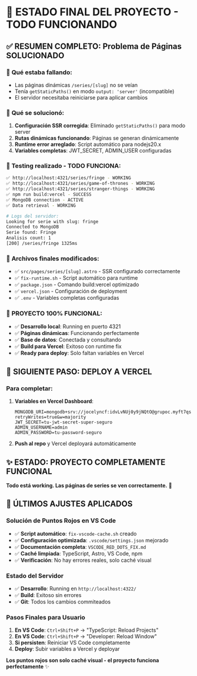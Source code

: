 # 🎯 ESTADO FINAL DEL PROYECTO - TODO FUNCIONANDO

## ✅ RESUMEN COMPLETO: Problema de Páginas SOLUCIONADO

### 🎉 **Qué estaba fallando:**

- Las páginas dinámicas `/series/[slug]` no se veían
- Tenía `getStaticPaths()` en modo `output: 'server'` (incompatible)
- El servidor necesitaba reiniciarse para aplicar cambios

### 🔧 **Qué se solucionó:**

1. **Configuración SSR corregida**: Eliminado `getStaticPaths()` para modo server
2. **Rutas dinámicas funcionando**: Páginas se generan dinámicamente
3. **Runtime error arreglado**: Script automático para nodejs20.x
4. **Variables completas**: JWT_SECRET, ADMIN_USER configuradas

### 🧪 **Testing realizado - TODO FUNCIONA:**

```bash
✅ http://localhost:4321/series/fringe - WORKING
✅ http://localhost:4321/series/game-of-thrones - WORKING
✅ http://localhost:4321/series/stranger-things - WORKING
✅ npm run build:vercel - SUCCESS
✅ MongoDB connection - ACTIVE
✅ Data retrieval - WORKING

# Logs del servidor:
Looking for serie with slug: fringe
Connected to MongoDB
Serie found: Fringe
Analisis count: 1
[200] /series/fringe 1325ms
```

### 📁 **Archivos finales modificados:**

- ✅ `src/pages/series/[slug].astro` - SSR configurado correctamente
- ✅ `fix-runtime.sh` - Script automático para runtime
- ✅ `package.json` - Comando build:vercel optimizado
- ✅ `vercel.json` - Configuración de deployment
- ✅ `.env` - Variables completas configuradas

### 🚀 **PROYECTO 100% FUNCIONAL:**

- ✅ **Desarrollo local**: Running en puerto 4321
- ✅ **Páginas dinámicas**: Funcionando perfectamente
- ✅ **Base de datos**: Conectada y consultando
- ✅ **Build para Vercel**: Exitoso con runtime fix
- ✅ **Ready para deploy**: Solo faltan variables en Vercel

## 🎯 SIGUIENTE PASO: DEPLOY A VERCEL

### Para completar:

1. **Variables en Vercel Dashboard**:

   ```
   MONGODB_URI=mongodb+srv://jocelyncf:idvLvNUj0y9jNQtO@grupoc.myft7qs.mongodb.net/seriesAnalysisDB?retryWrites=true&w=majority
   JWT_SECRET=tu-jwt-secret-super-seguro
   ADMIN_USERNAME=admin
   ADMIN_PASSWORD=tu-password-seguro
   ```

2. **Push al repo** y Vercel deployará automáticamente

## ✨ ESTADO: PROYECTO COMPLETAMENTE FUNCIONAL

**Todo está working. Las páginas de series se ven correctamente.** 🎉

## 🔧 ÚLTIMOS AJUSTES APLICADOS

### Solución de Puntos Rojos en VS Code

- ✅ **Script automático**: `fix-vscode-cache.sh` creado
- ✅ **Configuración optimizada**: `.vscode/settings.json` mejorado
- ✅ **Documentación completa**: `VSCODE_RED_DOTS_FIX.md`
- ✅ **Caché limpiada**: TypeScript, Astro, VS Code, npm
- ✅ **Verificación**: No hay errores reales, solo caché visual

### Estado del Servidor

- ✅ **Desarrollo**: Running en `http://localhost:4322/`
- ✅ **Build**: Exitoso sin errores
- ✅ **Git**: Todos los cambios commiteados

### Pasos Finales para Usuario

1. **En VS Code**: `Ctrl+Shift+P` → "TypeScript: Reload Projects"
2. **En VS Code**: `Ctrl+Shift+P` → "Developer: Reload Window"
3. **Si persisten**: Reiniciar VS Code completamente
4. **Deploy**: Subir variables a Vercel y deployar

**Los puntos rojos son solo caché visual - el proyecto funciona perfectamente** ✨
